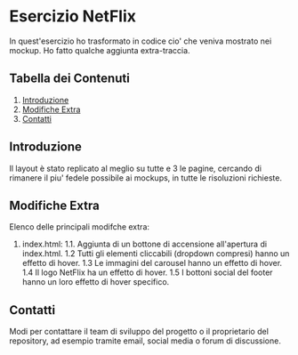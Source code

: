  
# Esercizio NetFlix

In quest'esercizio ho trasformato in codice cio' che veniva mostrato nei mockup. Ho fatto qualche aggiunta extra-traccia.

## Tabella dei Contenuti

1. [Introduzione](#introduzione)
2. [Modifiche Extra](#modifiche-extra)
3. [Contatti](#contatti)

## Introduzione

Il layout è stato replicato al meglio su tutte e 3 le pagine, cercando di rimanere il piu' fedele possibile ai mockups, in tutte le risoluzioni richieste.

## Modifiche Extra

Elenco delle principali modifche extra:

1. index.html:
1.1. Aggiunta di un bottone di accensione all'apertura di index.html.
1.2 Tutti gli elementi cliccabili (dropdown compresi) hanno un effetto di hover.
1.3 Le immagini del carousel hanno un effetto di hover.
1.4 Il logo NetFlix ha un effetto di hover.
1.5 I bottoni social del footer hanno un loro effetto di hover specifico.


## Contatti

Modi per contattare il team di sviluppo del progetto o il proprietario del repository, ad esempio tramite email, social media o forum di discussione.

